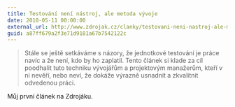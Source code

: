 ```yaml
---
title: Testování není nástroj, ale metoda vývoje
date: 2010-05-11 00:00:00
external_url: http://www.zdrojak.cz/clanky/testovani-neni-nastroj-ale-metoda-vyvoje/
guid: a87ff679a2f3e71d9181a67b7542122c
---
```


> Stále se ještě setkáváme s názory, že jednotkové testování je práce navíc a že není, kdo by ho zaplatil. Tento článek si klade za cíl poodhalit tuto techniku vývojářům a projektovým manažerům, kteří v ni nevěří, nebo neví, že dokáže výrazně usnadnit a zkvalitnit odvedenou práci.

Můj první článek na Zdrojáku.
